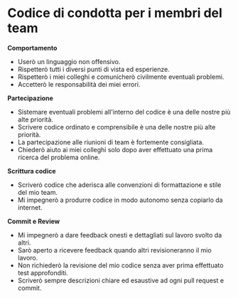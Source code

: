 # Codice di condotta per i membri del team

**Comportamento**
-	Userò un linguaggio non offensivo.
-	Rispetterò tutti i diversi punti di vista ed esperienze. 
-	Rispetterò i miei colleghi e comunicherò civilmente eventuali problemi.
-	Accetterò le responsabilità dei miei errori.

**Partecipazione**
-	Sistemare eventuali problemi all'interno del codice è una delle nostre più alte priorità.
-	Scrivere codice ordinato e comprensibile è una delle nostre più alte priorità.
-	La partecipazione alle riunioni di team è fortemente consigliata.
-	Chiederò aiuto ai miei colleghi solo dopo aver effettuato una prima ricerca del problema online.

**Scrittura codice**
-	Scriverò codice che aderisca alle convenzioni di formattazione e stile del mio team.
-	Mi impegnerò a produrre codice in modo autonomo senza copiarlo da internet. 

**Commit e Review** 
-	Mi impegnerò a dare feedback onesti e dettagliati sul lavoro svolto da altri. 
-	Sarò aperto a ricevere feedback quando altri revisioneranno il mio lavoro. 
-	Non richiederò la revisione del mio codice senza aver prima effettuato test approfonditi.
-	Scriverò sempre descrizioni chiare ed esaustive ad ogni pull request e commit.

